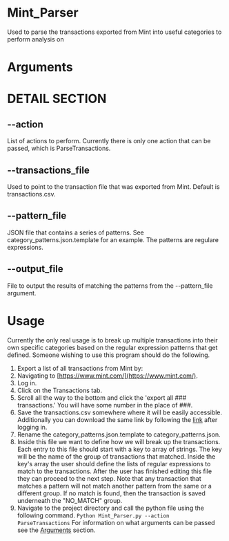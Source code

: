 # Mint_Parser
Used to parse the transactions exported from Mint into useful categories to perform analysis on

# Arguments
# <a name="arguments"></a> DETAIL SECTION
## --action
List of actions to perform.  Currently there is only one action that can be passed, which is ParseTransactions.
## --transactions_file
Used to point to the transaction file that was exported from Mint. Default is transactions.csv.
## --pattern_file
JSON file that contains a series of patterns. See category_patterns.json.template for an example. The patterns are regulare expressions.
## --output_file
File to output the results of matching the patterns from the --pattern_file argument.

# Usage
Currently the only real usage is to break up multiple transactions into their own specific categories based on the regular expression patterns that get defined.  Someone wishing to use this program should do the following.
1. Export a list of all transactions from Mint by:
1. Navigating to [https://www.mint.com/](https://www.mint.com/).
1. Log in.
1. Click on the Transactions tab.
1. Scroll all the way to the bottom and click the 'export all ### transactions.' You will have some number in the place of ###.
1. Save the transactions.csv somewhere where it will be easily accessible.  Additionally you can download the same link by following the [link](https://mint.intuit.com/transactionDownload.event?queryNew=&offset=0&filterType=cash&comparableType=8) after logging in.
1. Rename the category_patterns.json.template to category_patterns.json.
1. Inside this file we want to define how we will break up the transactions.  Each entry to this file should start with a key to array of strings.  The key will be the name of the group of transactions that matched.  Inside the key's array the user should define the lists of regular expressions to match to the transactions. After the user has finished editing this file they can proceed to the next step.  Note that any transaction that matches a pattern will not match another pattern from the same or a different group.  If no match is found, then the transaction is saved underneath the "NO_MATCH" group.
1. Navigate to the project directory and call the python file using the following command. `Python Mint_Parser.py --action ParseTransactions` For information on what arguments can be passed see the [Arguments](#arguments) section.
